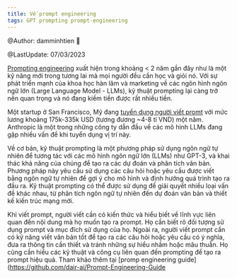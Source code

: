 ```yaml
---
title: Về prompt engineering
tags: GPT prompting prompt-engineering
---
```


@Author: damminhtien :whale:

@LastUpdate: 07/03/2023

[Prompting engineering](https://en.wikipedia.org/wiki/Prompt_engineering) xuất hiện trong khoảng < 2 năm gần đây như là một kỹ năng mới trong tương lai mà mọi người đều cần học và giỏi nó. Với sự phát triển mạnh của khoa học hàn lâm và marketing  về các ngôn hình ngôn ngữ lớn
(Large Language Model - LLMs), kỹ thuật prompting lại càng trở nên quan trọng và nó đang kiếm tiền được rất nhiều tiền.

Một startup ở San Francisco, Mỹ đang [tuyển dụng người viết promt](https://jobs.lever.co/Anthropic/e3cde481-d446-460f-b576-93cab67bd1ed) với mức lương khoảng 175k-335k USD (tương đương ~4-8 tỉ VND) một năm. Anthropic là một trong những công ty dẫn đầu về các mô hình LLMs đang gặp nhiều vấn đề khi tuyển dụng vị trí này.

Về cơ bản, kỹ thuật prompting là một phương pháp sử dụng ngôn ngữ tự nhiên để tương tác với các mô hình ngôn ngữ lớn (LLMs) như GPT-3, và khai thác khả năng của chúng để tạo ra các dự đoán và phân tích văn bản. Phương pháp này yêu cầu sử dụng các câu hỏi hoặc yêu cầu được viết bằng ngôn ngữ tự nhiên để gợi ý cho mô hình và định hướng quá trình tạo ra đầu ra. Kỹ thuật prompting có thể được sử dụng để giải quyết nhiều loại vấn đề khác nhau, từ phân tích ngôn ngữ tự nhiên đến dự đoán văn bản và thiết kế kiến trúc mạng mới.

Khi viết prompt, người viết cần có kiến thức và hiểu biết về lĩnh vực liên quan đến nội dung mà họ muốn tạo ra prompt. Họ cần biết rõ đối tượng sử dụng prompt và mục đích sử dụng của họ. Ngoài ra, người viết prompt cần có kỹ năng viết văn bản tốt để tạo ra các câu hỏi hoặc yêu cầu có ý nghĩa, đưa ra thông tin cần thiết và tránh những sự hiểu nhầm hoặc mâu thuẫn. Họ cũng cần hiểu các kỹ thuật và công cụ liên quan đến prompting để tạo ra prompt hiệu quả.
Tham khảo thêm tại [promp engineering guide](https://github.com/dair-ai/Prompt-Engineering-Guide
